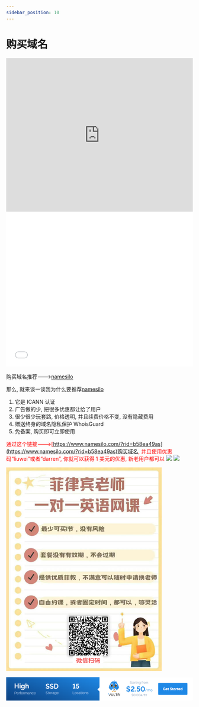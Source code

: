 ```yaml
---
sidebar_position: 10
---
```


# 购买域名

<iframe width="100%" height="415" src="https://www.youtube.com/embed/OJKHCen8CpE" frameborder="0" allow="autoplay; encrypted-media" allowfullscreen></iframe>
<iframe width="100%" height="415" src="//player.bilibili.com/player.html?aid=26518469&cid=45588291&page=1" scrolling="no" border="0" frameborder="no" framespacing="0" allowfullscreen="true"> </iframe>

购买域名推荐--->[namesilo](https://www.namesilo.com/?rid=b58ea49as)

那么, 就来谈一谈我为什么要推荐[namesilo](https://www.namesilo.com/?rid=b58ea49as)

1. 它是 ICANN 认证
2. 广告做的少, 把很多优惠都让给了用户
3. 很少很少玩套路, 价格透明, 并且续费价格不变, 没有隐藏费用
4. 赠送终身的域名隐私保护 WhoisGuard
5. 免备案, 购买即可立即使用

<font color="red">通过这个链接--->[https://www.namesilo.com/?rid=b58ea49as](https://www.namesilo.com/?rid=b58ea49as)购买域名, 并且使用优惠码“liuwei”或者“darren”, 你就可以获得 1 美元的优惠, 新老用户都可以</font>
![](https://i.imgur.com/tzmHt27.png)
![](https://i.imgur.com/hb5HPya.png)

<img src="https://raw.githubusercontent.com/darrenliuwei/darrenliuwei/main/online_class.png" width="420" />

<a href="https://www.vultr.com/?ref=9634529-9J">![](./images/banner_1.png)</a>
